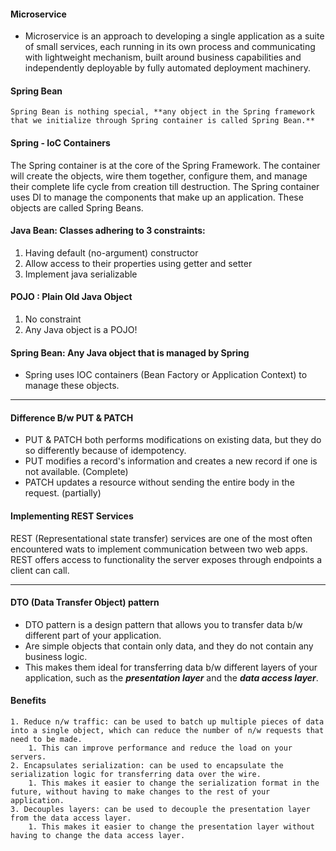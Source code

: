 
#### Microservice
- Microservice is an approach to developing a single application as a suite of small services, each running in its own process and communicating with lightweight mechanism, built around business capabilities and independently deployable by fully automated deployment machinery.


#### Spring Bean
	Spring Bean is nothing special, **any object in the Spring framework that we initialize through Spring container is called Spring Bean.**

#### Spring - IoC Containers

The Spring container is at the core of the Spring Framework. The container will create the objects, wire them together, configure them, and manage their complete life cycle from creation till destruction. The Spring container uses DI to manage the components that make up an application. These objects are called Spring Beans.

#### Java Bean: Classes adhering to 3 constraints:
1. Having default (no-argument) constructor
2. Allow access to their properties using getter and setter
3. Implement java serializable 
#### POJO : Plain Old Java Object
1. No constraint
2. Any Java object is a POJO!

#### Spring Bean: Any Java object that is managed by Spring 
- Spring uses IOC containers (Bean Factory or Application Context) to manage these objects.

---
#### Difference B/w PUT & PATCH
- PUT & PATCH both performs modifications on existing data, but they do so differently because of idempotency.
- PUT modifies a record's information and creates a new record if one is not available. (Complete)
- PATCH updates a resource without sending the entire body in the request. (partially)

#### Implementing REST Services
REST (Representational state transfer) services are one of the most often encountered wats to implement communication between two web apps. 
REST offers access to functionality the server exposes through endpoints a client can call.

---
#### DTO (Data Transfer Object) pattern
- DTO pattern is a design pattern that allows you to transfer data b/w different part of your application.
- Are simple objects that contain only data, and they do not contain any business logic.
- This makes them ideal for transferring data b/w different layers of your application, such as the ***presentation layer*** and the ***data access layer***.

#### Benefits
	1. Reduce n/w traffic: can be used to batch up multiple pieces of data into a single object, which can reduce the number of n/w requests that need to be made.
		1. This can improve performance and reduce the load on your servers.
	2. Encapsulates serialization: can be used to encapsulate the serialization logic for transferring data over the wire.
		1. This makes it easier to change the serialization format in the future, without having to make changes to the rest of your application.
	3. Decouples layers: can be used to decouple the presentation layer from the data access layer.
		1. This makes it easier to change the presentation layer without having to change the data access layer.









